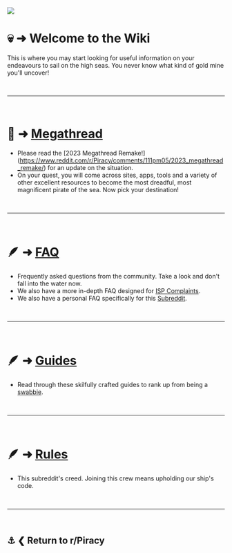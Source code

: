 &nbsp;

![](%%wiki%%)

# 💀 ➜ Welcome to the **Wiki**
This is where you may start looking for useful information on your endeavours to sail on the high seas. You never know what kind of gold mine you'll uncover!

&nbsp;

---

&nbsp;

# 📜 ➜ [**Megathread**](https://www.reddit.com/r/Piracy/wiki/megathread/)
- Please read the [2023 Megathread Remake!] (https://www.reddit.com/r/Piracy/comments/111pm05/2023_megathread_remake/) for an update on the situation.
- On your quest, you will come across sites, apps, tools and a variety of other excellent resources to become the most dreadful, most magnificent pirate of the sea. Now pick your destination!

&nbsp;

---

&nbsp;

# 🪶 ➜ [**FAQ**](https://www.reddit.com/r/piracy/wiki/faq/)
- Frequently asked questions from the community. Take a look and don't fall into the water now. 
- We also have a more in-depth FAQ designed for [ISP Complaints](https://www.reddit.com/r/Piracy/wiki/faq/isp_complaints/).
- We also have a personal FAQ specifically for this [Subreddit](https://www.reddit.com/r/Piracy/wiki/subfaq/).

&nbsp;

---

&nbsp;

# 🪶 ➜ [**Guides**](https://www.reddit.com/r/piracy/wiki/guides/)
- Read through these skilfully crafted guides to rank up from being a [swabbie](https://www.google.com/search?q=define+swabbie+pirate).

&nbsp;

---

&nbsp;

# 🪶 ➜ [**Rules**](https://www.reddit.com/r/Piracy/wiki/piracy_rules/)
- This subreddit's creed. Joining this crew means upholding our ship's code.

&nbsp;

---

&nbsp;

⚓ ❮ Return to **r/Piracy**
---